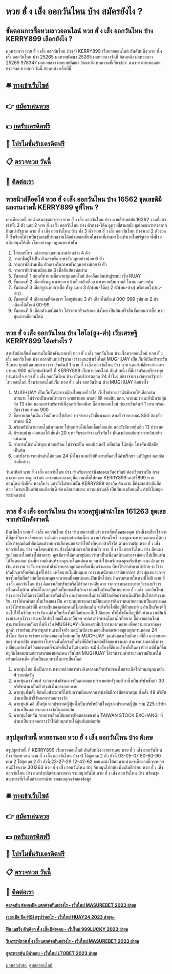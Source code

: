# หวย ฮั่ ง เส็ง ออกวันไหน บ้าง สมัครยังไง ?
## ขั้นตอนการซื้อหวยลาวออนไลน์ หวย ฮั่ ง เส็ง ออกวันไหน บ้าง KERRY899 เลือกยังไง ?
ผลหวยลาว หวย ฮั่ ง เส็ง ออกวันไหน บ้าง ที่ KERRY899 เว็บหวยออนไลน์ อันดับหนึ่ง หวย ฮั่ ง เส็ง ออกวันไหน บ้าง 25265 ผลหวยพัฒนา 25265 ผลหวยลาววันนี้ ย้อนหลัง
ผลหวยลาว 25265 978347
 ผลหวยลาว ผลหวยพัฒนา ย้อนหลัง 
บทความที่เกี่ยวข้อง
 แนวทางถ่ายทอดสดตรวจผล หวยลาว วันนี้ ย้อนหลัง คลิ๊กที่นี่  

## 🛎 [ทางเข้าเว็บไซต์](https://bit.ly/3BG5bNw)
## 👉 [สมัครเล่นหวย](https://bit.ly/3BG5bNw)
## 💵 [กดรับเครดิตฟรี](https://bit.ly/3C3mvgS)
## 👑 [โปรโมชั่นรับเครดิตฟรี](https://bit.ly/3C3mvgS)
## 📋 [ตรวจหวย วันนี้](https://bit.ly/3C3mvgS)
## 📱 [ติดต่อเรา](https://bit.ly/3C3mvgS)

## หวยนิวส์ล็อตโต้ หวย ฮั่ ง เส็ง ออกวันไหน บ้าง 16562 ชุดเลขดีมีผลงานงวดนี้ KERRY899 ดูที่ไหน ?
เลขเด็ดงวดนี้ ขอนำเสนอชุดเลขจาก หวย ฮั่ ง เส็ง ออกวันไหน บ้าง หวยสี่สามสมัย 16362 งวดที่แล้วเข้าทั้ง 3 ตัว และ 2 หวย ฮั่ ง เส็ง ออกวันไหน บ้าง ตัวตรง-โต๊ด ดูหวยสี่สามสมัย ชุดเลขแนวทางสลากกินแบ่งรัฐบาล หวย ฮั่ ง เส็ง ออกวันไหน บ้าง ทั้ง 3 ตัว หวย ฮั่ ง เส็ง ออกวันไหน บ้าง และ 2 ตัวงวดนี้ ซึ่งเรียกได้ว่าเป็นชุดเลขที่ทำผลงานได้อย่างยอดเยี่ยมในงวดที่ผ่านมาไม่แพ้หวยไทยรัฐเลย ทั้งนี้ขอสนับสนุนให้เสี่ยงโชคอย่างถูกกฎหมายเท่านั้น
1. ใส่เบอร์โทร แล้วกรอกเลขบนภาพด้านข้าง 4 ตัว
2. กรอกชื่อผู้ใช้เป็น ตัวเลขหรือภาษาอังกฤษอย่างน้อย 6 ตัว
3. กรอกรหัสผ่านเป็น ตัวเลขหรือภาษาอังกฤษอย่างน้อย 6 ตัว
4. กรอกรหัสผ่านเหมือนข้อ 3 เพื่อยืนยันรหัสผ่าน
5. ขั้นตอนที่ 1 ก่อนที่ท่านจะซื้อหวยหุ้นออนไลน์ ต้องล็อกอินเข้าสู่ระบบ เว็บ RUAY
6. ขั้นตอนที่ 2 เลือกที่เมนู แทงหวย แล้วเลือกตัวเลือก แทงหวยหุ้นเกาหลี ในหมวดหวยหุ้น
7. ขั้นตอนที่ 3 เลือกรูปแบบการซื้อ ทั้งรูปแบบ 3 ตัว(บน-โต๊ด) 2 ตัว(บน-ล่าง) หรือเลขวิ่ง(บน-ล่าง)
8. ขั้นตอนที่ 4 เลือกเลขที่ต้องการ โดยรูปแบบ 3 ตัว เลือกได้ตั้งแต่ 000-999 รูปแบบ 2 ตัว เลือกได้ตั้งแต่ 00-99
9. ขั้นตอนที่ 5 เลือกตัวเลขได้แล้ว ใส่ราคาเสร็จแล้วกด ส่งโพย เป็นอันเสร็จสิ้นขั้นตอนการซื้อ หวยหุ้นเกาหลีออนไลน์

## หวย ฮั่ ง เส็ง ออกวันไหน บ้าง ไฮโล(สูง-ต่ำ) เว็บเศรษฐี KERRY899 ได้อย่างไร ?
สำหรับนักเสี่ยงโชคท่านใดที่กำลังมองหาที่ หวย ฮั่ ง เส็ง ออกวันไหน บ้าง ซื้อหวยออนไลน์ หวย ฮั่ ง เส็ง ออกวันไหน บ้าง สลากกินแบ่งรัฐบาล เราขอแนะนำเว็บไซต์ MUGHUAY เป็นเว็บที่เปิดบริการรับซื้อหวย ทุกชนิดแบบครบวงจร เริ่มต้นที่ 1 หวย ฮั่ ง เส็ง ออกวันไหน บ้าง บาท แถมยังมีอัตราจ่ายแพงบาทละ 900 สมัครสมาชิกฟรี ที่ KERRY899 เว็บหวยออนไลน์ อันดับหนึ่ง ที่นี่เราพร้อมบริการทุกท่านด้วยใจ หวย ฮั่ ง เส็ง ออกวันไหน บ้าง เปิดบริการตลอด 24 ชั่วโมง
อัตราจ่ายรางวัลหวยรัฐบาลไทยออนไลน์
ซื้อหวยออนไลน์เว็บ หวย ฮั่ ง เส็ง ออกวันไหน บ้าง MUGHUAY ดีอย่างไร
1. MUGHUAY เป็นเว็บชั้นนำของเมืองไทยเลยก็ว่าได้ เว็บไซต์ของเรานัน้มีหวยให้เลือกเล่นมากมาย ไม่ว่าจะเป็นหวยไทยลาว หวยฮานอย มาเลย์ ยี่กี ออมสิน ธกส. หวยพม่า และยังมีหวยหุ้นอีก 13 ชนิด บอกเลยว่าบริการดีที่สุดเท่าที่เคยมีมา ซื้อหวยออนไลน์ กับเราเริ่มต้นที่ 1 บาท พร้อมอัตราจ่ายบาทละ 900
2. ซื้อหวยหุ้นจีนนั้น เว็บมักหวยให้อัตราการจ่ายรางวัลที่แพงมาก สามตัวจ่ายบาทละ 850 สองตัวบาทละ 92
3. พร้อมยังมีหวยออนไลน์มากมาย ให้ทุกท่านได้เลือกซื้อเลือกเล่น และยังมีหวยหุ้นอีก 13 ประเทศ
4. มีระบบฝาก-ถอนออโต้ ขั้นต่ำ 20 บาท รับรองว่ารวดเร็วทันใจ มั่นคงปลอดภัยทางการเงินอย่างแน่นอน
5. สามารถใช้งานได้ทุกแฟลตฟร์อม ไม่ว่าจะเป็น คอมพิวเตอรื แท็บเล๊ต โน๊ตบุ๊ค โทรศัพท์มือถือเป็นต้น
6. และยังสามารถเข้าเล่นได้ตลอด 24 ชั่วโมง แถมยังมีทีมงานที่คอยให้คำปรึกษา แก้ปัญหา ตอบข้อสงสัยต่างๆ

วันอาทิตย์ หวย ฮั่ ง เส็ง ออกวันไหน บ้าง สำหรับอาการหึงของคนวันอาทิตย์ ต้องเรียกว่าเป็น แรงอาฆาต เลย จะถูกกว่าค่ะ อารมณ์มากองอยู่ที่อกจนเต็มไปหมด KERRY899 เคอร์รี่899 หวยออนไลน์ หึงก็หึง หวงก็หวง แล้วยังไม่จบแค่นั้น KERRY899 ต้องกัด ต้องแซะ ขี้ประชดประชันอีกด้วย ใครมาเป็นแฟนคนเกิดวันนี้ ต้องเลิกเลยนะคะ ความเฟรนดฺลี่ เป็นกันเองกับคนอื่น ถ้ายังไม่หยุดระเบิดลงแน่

## หวย ฮั่ ง เส็ง ออกวันไหน บ้าง หวยครูผู้เฒ่านำโชค 161263 ชุดเลขจากสำนักดังงวดนี้
ฝันเห็นไก่ หวย ฮั่ ง เส็ง ออกวันไหน บ้าง ทำนายความฝันว่า การเสี่ยงโชคของคุณ ช่วงนี้งดเสี่ยงโชคจะดีที่สุดชีวิตราบเรียบและ จะมีแต่ความสุขอย่างต่อเนื่อง ความใจร้อนใจเร็วของคุณจะพาคุณตกเหวได้ทุกเมื่อ ถ้าคุณคิดช้าอีกนิดแล้วทบทวนอีกหน่อยจะทำให้ถึงที่หมายสำเร็จได้
ด้านความรัก หวย ฮั่ ง เส็ง ออกวันไหน บ้าง คนโสดหน้าบาน ช่วงนี้เสน่ห์แรงเกินห้ามใจ หวย ฮั่ ง เส็ง ออกวันไหน บ้าง มีคนมารุมล้อมเอาใจอย่างไม่ขาดสาย คุณมีแววได้คนอายุน้อยกว่ามาเป็นเพื่อนสนิทและอาจพัฒนาไปเป็นแฟนได้ในอนาคต ช่วงนี้ความมีเสน่ห์ของคุณจะโดดเด่นมาก จนทำให้คนรักของคุณเริ่มหึงหวงนะ
ด้านการเงิน การงาน ระวังการกระทำสิ่งมิชอบจากลูกน้องหรือเพื่อนร่วมงาน ที่พาให้เราลำบากไปด้วย ระวังจะเกิดปัญหากับเพื่อนฝูงที่ไปช่วยเหลือแบบไม่มีเหตุผล การงานหนักหนาสาหัสเอาการ ต้องทุ่มเทแรงกายแรงใจเต็มที่แล้วผลที่ตามมาคุณจะหายเหนื่อยแน่นอน
ฝันเห็นไก่ชน มีความหมายในทางที่ไม่ดี หวย ฮั่ ง เส็ง ออกวันไหน บ้าง คืออาจเสียทรัพย์หรือได้รับความเสียหาย จากการทะเลาะเบาะแว้งของบริวารหรือคนในบ้าน หรือมีโอกาสถูกลักขโมยของในบ้านจากคนในบ้านเป็นเหตุ หวย ฮั่ ง เส็ง ออกวันไหน บ้าง อย่างไรก็ดีควรมีสติในการตัดสินใจ และรอบคอบในการใช้ชีวิตเพื่อการดำเนินชีวิตเป็นไปอย่างราบรื่น.
เราได้หาคำตอบในเรื่องของ ฝัน ความหมายของความฝันและการตีความหมายออกมาเป็นเลขมงคล มาไว้ให้ท่านแล้วที่นี้ ความฝันของแต่ละคนก็ไม่เหมือนกัน จะดีหรือไม่ก็อยู่ที่ตัวของท่าน ถ้าเป็นเรื่องดีก็นำไปใช้ในชีวิตประจำวัน แต่ถ้าเป็นเรื่องไม่ดีก็อย่าเอาเก็บไปคิดเลย ทั้งนี้ทั้งนั้นก็อยู่ที่ตัวท่านความฝันที่เรานำมาหวังว่า ท่านจะได้ประโยชน์ไม่มากก็น้อย
หากสมาชิกท่านใดสนใจที่อยาก ซื้อหวยออนไลน์ สามารถซื้อหวยกับเราได้ที่ เว็บ MUGHUAY เว็บของเรามีบริการหลากหลาย เพื่อความสะดวกของลูกค้า เราพร้อมบริการทุกท่านด้วยใจจริง และมีพนักงานคอลเซ็นเตอร์คอยดูแลทุกท่านตลอด 24 ชั่วโมง
อัตราการจ่ายรางวัลหวยออนไลน์บนเว็บ MUGHUAY
จุดเด่นของเว็บมักหวยก็คือ
ความหมายของ ทำนายฝัน ตามตำราโบราณนั้นถือว่าเป็นสิ่งที่มีอิทธิพลต่อชีวิตของเรามาก สามารถบ่งบอกถึงการเปลี่ยนแปลงในชีวิตของคุณที่จะเกิดขึ้นในวันข้างหน้า จะมีทั้งเรื่องที่ดีและเรื่องที่เป็นลางร้าย แต่นั้นก็ขึ้นอยู่กับโชคชะตาและวาสนาของแต่ละคน เว็บไซต์ MUGHUAY ได้รวบรวมคำทำนายความฝันมาให้พร้อมตีเลขเด็ด เพื่อเป็นแนวทางในการเสี่ยงโชค
1. หวยหุ้นไทย ซึ่งเป็นการแทงหวยด้วยการอ้างอิงตลาดหลักทรัพย์ของไทยจะเปิดให้ร่วมสนุกมากถึง 4 รอบต่อวัน
2. หวยหุ้นดาวโจนส์ จากการนำดัชนะการปิดตลาดของประเทศสหรัฐอเมริกาซึ่งเป็นบริษัทชั้นนำ 30 บริษัทนำมาเป็นตัวอ้างอิงในการออกหวย
3. หวยหุ้นฮั่งเส็ง อีกหนึ่งประเภทที่ได้รับความนิยมจากการนำดัชนีการปิดตลาดหุ้น ฮั่งเส็ง 48 บริษัท นำมาเป็นตัวชี้วัดผลการออกรางวัล
4. หวยหุ้นนิเคอิ เป็นหุ้นจากประเทศญี่ปุ่นซึ่งเป็นบริษัทยักษ์ใหญ่ของประเทศญี่ปุ่น รวม 225 บริษัท นำมาเป็นผลการออกรางวัลในแต่ละวัน
5. หวยหุ้นไต้หวัน จากการเลือกใช้ผลการปิดตลาดของหุ้น TAIWAN STOCK EXCHANG  ที่นำมาเป็นการออกรางวัลให้กับทุกท่านได้ลุ้นกันแต่ละวัน

## สรุปสุดท้ายนี้ หวยฮานอย หวย ฮั่ ง เส็ง ออกวันไหน บ้าง พิเศษ
สรุปสุดท้ายนี้ ที่ KERRY899 เว็บหวยออนไลน์ อันดับหนึ่ง หวยฮานอย หวย ฮั่ ง เส็ง ออกวันไหน บ้าง พิเศษ เด่น หวย ฮั่ ง เส็ง ออกวันไหน บ้าง 0 ได้ชุดเลข 2 ตัว ดังนี้
03-05-07
80-60-90
เด่น 2 ได้ชุดเลข 2 ตัว ดังนี้
23-27-29
12-42-62
ขอแนะนำให้คอหวยนำเลขเด็ดงวดนี้จากหวยคนมีโชคงวด 301263 หวย ฮั่ ง เส็ง ออกวันไหน บ้าง จับหมุนไปกลับเพิ่มเติมอีกรอบ หวย ฮั่ ง เส็ง ออกวันไหน บ้าง และฝากติดตามหวยลาว รวมสนุกกันได้ หวย ฮั่ ง เส็ง ออกวันไหน บ้าง พร้อมชุดแนวทางที่เว็บไซต์ของเราด้วย
ขอขอบคุณเจ้าของข้อมูล

## 🛎 [ทางเข้าเว็บไซต์](https://bit.ly/3BG5bNw)
## 👉 [สมัครเล่นหวย](https://bit.ly/3BG5bNw)
## 💵 [กดรับเครดิตฟรี](https://bit.ly/3C3mvgS)
## 👑 [โปรโมชั่นรับเครดิตฟรี](https://bit.ly/3C3mvgS)
## 📋 [ตรวจหวย วันนี้](https://bit.ly/3C3mvgS)
## 📱 [ติดต่อเรา](https://bit.ly/3C3mvgS)

#### [ตลาดหุ้น ฮ่องกงปิด แตกต่างกันอย่างไร - เว็บใหม่ MASUREBET 2023 ล่าสุด](https://atom.io/themes/ตลาดหุ้น%20ฮ่องกงปิด%20แตกต่างกันอย่างไร%20-%20เว็บใหม่%20masurebet%202023%20ล่าสุด)
#### [เวลาเปิด ปิด HSI สรุปว่าอะไร - เว็บใหม่ HUAY24 2023 ล่าสุด-](https://atom.io/themes/เวลาเปิด%20ปิด%20hsi%20สรุปว่าอะไร%20-%20เว็บใหม่%20huay24%202023%20ล่าสุด-)
#### [ฟัน เลขวิ่ง ตัวเดียว ฮั้ ง เส็ง มีคำตอบ - เว็บใหม่ 999LUCKY 2023 ล่าสุด](https://atom.io/themes/ฟัน%20เลขวิ่ง%20ตัวเดียว%20ฮั้%20ง%20เส็ง%20มีคำตอบ%20-%20เว็บใหม่%20999lucky%202023%20ล่าสุด)
#### [วิเคราะห์หวย ฮั่ ง เส็ง แตกต่างกันอย่างไร - เว็บใหม่ MASUREBET 2023 ล่าสุด](https://atom.io/themes/วิเคราะห์หวย%20ฮั่%20ง%20เส็ง%20แตกต่างกันอย่างไร%20-%20เว็บใหม่%20masurebet%202023%20ล่าสุด)
#### [สูตรหวยหุ้น มีคำตอบ - เว็บใหม่ LTOBET 2023 ล่าสุด](https://atom.io/themes/สูตรหวยหุ้น%20มีคำตอบ%20-%20เว็บใหม่%20ltobet%202023%20ล่าสุด)

[ผลบอลล่าสุด](https://siamsport.tv "ผลบอลล่าสุด"), [ดูบอลออนไลน์](https://siamsport.tv/ดูบอลสด "ดูบอลออนไลน์")